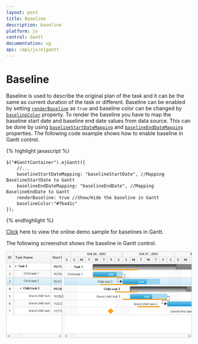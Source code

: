 ```yaml
---
layout: post
title: Baseline
description: baseline
platform: js
control: Gantt
documentation: ug
api: /api/js/ejgantt
---
```


# Baseline

Baseline is used to describe the original plan of the task and it can be the same as current duration of the task or different. Baseline can be enabled by setting [`renderBaseline`](/api/js/ejgantt#members:renderbaseline) as `true` and baseline color can be changed by [`baselineColor`](/api/js/ejgantt#members:baselinecolor) property. To render the baseline you have to map the baseline start date and baseline end date values from data source. This can be done by using [`baselineStartDateMapping`](/api/js/ejgantt#members:baselinestartdatemapping) and [`baselineEndDateMapping`](/api/js/ejgantt#members:baselineenddatemapping) properties. The following code example shows how to enable baseline in Gantt control.

{% highlight javascript %}

    $("#GanttContainer").ejGantt({
        //...
        baselineStartDateMapping: "baselineStartDate", //Mapping BaselineStartDate to Gantt
        baselineEndDateMapping: "baselineEndDate", //Mapping BaselineEndDate to Gantt
        renderBaseline: true //Show/Hide the baseline in Gantt
        baselineColor:"#fba41c"
    });

{% endhighlight %}

[Click](http://js.syncfusion.com/demos/web/#!/bootstrap/gantt/schedulingconcepts/baseline) here to view the online demo sample for baselines in Gantt.

The following screenshot shows the baseline in Gantt control.

![](/js/Gantt/Baseline_images/Baseline_img1.png)

